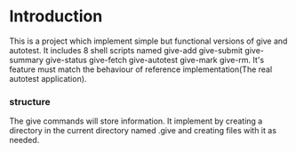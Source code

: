 # Introduction

This is a project which implement simple but functional versions of give and autotest. It includes 8 shell scripts named give-add give-submit give-summary give-status give-fetch give-autotest give-mark give-rm.
It's feature must match the behaviour of reference implementation(The real autotest application).

### structure
The give commands will store information. It implement by creating a directory in the current directory named .give and creating files with it as needed.
